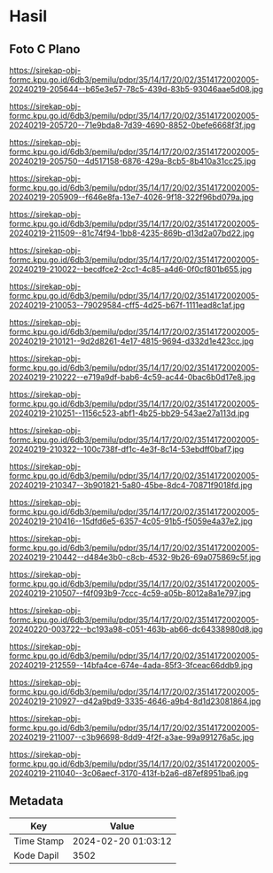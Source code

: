 # Hasil

## Foto C Plano

https://sirekap-obj-formc.kpu.go.id/6db3/pemilu/pdpr/35/14/17/20/02/3514172002005-20240219-205644--b65e3e57-78c5-439d-83b5-93046aae5d08.jpg

https://sirekap-obj-formc.kpu.go.id/6db3/pemilu/pdpr/35/14/17/20/02/3514172002005-20240219-205720--71e9bda8-7d39-4690-8852-0befe6668f3f.jpg

https://sirekap-obj-formc.kpu.go.id/6db3/pemilu/pdpr/35/14/17/20/02/3514172002005-20240219-205750--4d517158-6876-429a-8cb5-8b410a31cc25.jpg

https://sirekap-obj-formc.kpu.go.id/6db3/pemilu/pdpr/35/14/17/20/02/3514172002005-20240219-205909--f646e8fa-13e7-4026-9f18-322f96bd079a.jpg

https://sirekap-obj-formc.kpu.go.id/6db3/pemilu/pdpr/35/14/17/20/02/3514172002005-20240219-211509--81c74f94-1bb8-4235-869b-d13d2a07bd22.jpg

https://sirekap-obj-formc.kpu.go.id/6db3/pemilu/pdpr/35/14/17/20/02/3514172002005-20240219-210022--becdfce2-2cc1-4c85-a4d6-0f0cf801b655.jpg

https://sirekap-obj-formc.kpu.go.id/6db3/pemilu/pdpr/35/14/17/20/02/3514172002005-20240219-210053--79029584-cff5-4d25-b67f-1111ead8c1af.jpg

https://sirekap-obj-formc.kpu.go.id/6db3/pemilu/pdpr/35/14/17/20/02/3514172002005-20240219-210121--9d2d8261-4e17-4815-9694-d332d1e423cc.jpg

https://sirekap-obj-formc.kpu.go.id/6db3/pemilu/pdpr/35/14/17/20/02/3514172002005-20240219-210222--e719a9df-bab6-4c59-ac44-0bac6b0d17e8.jpg

https://sirekap-obj-formc.kpu.go.id/6db3/pemilu/pdpr/35/14/17/20/02/3514172002005-20240219-210251--1156c523-abf1-4b25-bb29-543ae27a113d.jpg

https://sirekap-obj-formc.kpu.go.id/6db3/pemilu/pdpr/35/14/17/20/02/3514172002005-20240219-210322--100c738f-df1c-4e3f-8c14-53ebdff0baf7.jpg

https://sirekap-obj-formc.kpu.go.id/6db3/pemilu/pdpr/35/14/17/20/02/3514172002005-20240219-210347--3b901821-5a80-45be-8dc4-70871f9018fd.jpg

https://sirekap-obj-formc.kpu.go.id/6db3/pemilu/pdpr/35/14/17/20/02/3514172002005-20240219-210416--15dfd6e5-6357-4c05-91b5-f5059e4a37e2.jpg

https://sirekap-obj-formc.kpu.go.id/6db3/pemilu/pdpr/35/14/17/20/02/3514172002005-20240219-210442--d484e3b0-c8cb-4532-9b26-69a075869c5f.jpg

https://sirekap-obj-formc.kpu.go.id/6db3/pemilu/pdpr/35/14/17/20/02/3514172002005-20240219-210507--f4f093b9-7ccc-4c59-a05b-8012a8a1e797.jpg

https://sirekap-obj-formc.kpu.go.id/6db3/pemilu/pdpr/35/14/17/20/02/3514172002005-20240220-003722--bc193a98-c051-463b-ab66-dc64338980d8.jpg

https://sirekap-obj-formc.kpu.go.id/6db3/pemilu/pdpr/35/14/17/20/02/3514172002005-20240219-212559--14bfa4ce-674e-4ada-85f3-3fceac66ddb9.jpg

https://sirekap-obj-formc.kpu.go.id/6db3/pemilu/pdpr/35/14/17/20/02/3514172002005-20240219-210927--d42a9bd9-3335-4646-a9b4-8d1d23081864.jpg

https://sirekap-obj-formc.kpu.go.id/6db3/pemilu/pdpr/35/14/17/20/02/3514172002005-20240219-211007--c3b96698-8dd9-4f2f-a3ae-99a991276a5c.jpg

https://sirekap-obj-formc.kpu.go.id/6db3/pemilu/pdpr/35/14/17/20/02/3514172002005-20240219-211040--3c06aecf-3170-413f-b2a6-d87ef8951ba6.jpg


## Metadata

| Key        | Value               |
| ---------- | ------------------- |
| Time Stamp | 2024-02-20 01:03:12 |
| Kode Dapil | 3502                |



